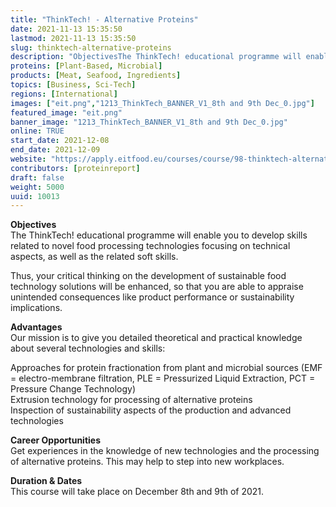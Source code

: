```yaml
---
title: "ThinkTech! - Alternative Proteins"
date: 2021-11-13 15:35:50
lastmod: 2021-11-13 15:35:50
slug: thinktech-alternative-proteins
description: "ObjectivesThe ThinkTech! educational programme will enable you to develop skills related to novel food processing technologies focusing on technical aspects, as well as the related soft skills.Thus, your critical thinking on the development of sustainable food technology solutions will be enhanced, so that you are able to appraise unintended consequences like product performance or sustainability implications."
proteins: [Plant-Based, Microbial]
products: [Meat, Seafood, Ingredients]
topics: [Business, Sci-Tech]
regions: [International]
images: ["eit.png","1213_ThinkTech_BANNER_V1_8th and 9th Dec_0.jpg"]
featured_image: "eit.png"
banner_image: "1213_ThinkTech_BANNER_V1_8th and 9th Dec_0.jpg"
online: TRUE
start_date: 2021-12-08
end_date: 2021-12-09
website: "https://apply.eitfood.eu/courses/course/98-thinktech-alternative-proteins"
contributors: [proteinreport]
draft: false
weight: 5000
uuid: 10013
---
```

**Objectives**\
The ThinkTech! educational programme will enable you to develop skills
related to novel food processing technologies focusing on technical
aspects, as well as the related soft skills.

Thus, your critical thinking on the development of sustainable food
technology solutions will be enhanced, so that you are able to appraise
unintended consequences like product performance or sustainability
implications.

**Advantages**\
Our mission is to give you detailed theoretical and practical knowledge
about several technologies and skills:

Approaches for protein fractionation from plant and microbial sources
(EMF = electro-membrane filtration, PLE = Pressurized Liquid Extraction,
PCT = Pressure Change Technology)\
Extrusion technology for processing of alternative proteins\
Inspection of sustainability aspects of the production and advanced
technologies

**Career Opportunities**\
Get experiences in the knowledge of new technologies and the processing
of alternative proteins. This may help to step into new workplaces.

**Duration & Dates**\
This course will take place on December 8th and 9th of 2021.
